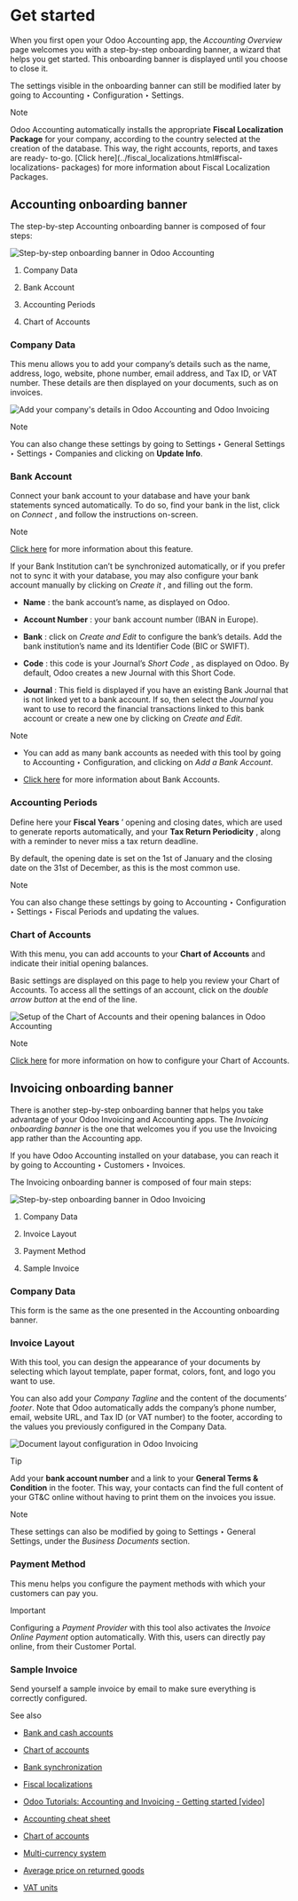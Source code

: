 # Get started

When you first open your Odoo Accounting app, the _Accounting Overview_ page
welcomes you with a step-by-step onboarding banner, a wizard that helps you
get started. This onboarding banner is displayed until you choose to close it.

The settings visible in the onboarding banner can still be modified later by
going to Accounting ‣ Configuration ‣ Settings.

Note

Odoo Accounting automatically installs the appropriate **Fiscal Localization
Package** for your company, according to the country selected at the creation
of the database. This way, the right accounts, reports, and taxes are ready-
to-go. [Click here](../fiscal_localizations.html#fiscal-localizations-
packages) for more information about Fiscal Localization Packages.

## Accounting onboarding banner

The step-by-step Accounting onboarding banner is composed of four steps:

![Step-by-step onboarding banner in Odoo
Accounting](../../../_images/setup_accounting_onboarding.png)

  1. Company Data

  2. Bank Account

  3. Accounting Periods

  4. Chart of Accounts

### Company Data

This menu allows you to add your company’s details such as the name, address,
logo, website, phone number, email address, and Tax ID, or VAT number. These
details are then displayed on your documents, such as on invoices.

![Add your company's details in Odoo Accounting and Odoo
Invoicing](../../../_images/setup_company.png)

Note

You can also change these settings by going to Settings ‣ General Settings ‣
Settings ‣ Companies and clicking on **Update Info**.

### Bank Account

Connect your bank account to your database and have your bank statements
synced automatically. To do so, find your bank in the list, click on _Connect_
, and follow the instructions on-screen.

Note

[Click here](bank/bank_synchronization.html) for more information about this
feature.

If your Bank Institution can’t be synchronized automatically, or if you prefer
not to sync it with your database, you may also configure your bank account
manually by clicking on _Create it_ , and filling out the form.

  * **Name** : the bank account’s name, as displayed on Odoo.

  * **Account Number** : your bank account number (IBAN in Europe).

  * **Bank** : click on _Create and Edit_ to configure the bank’s details. Add the bank institution’s name and its Identifier Code (BIC or SWIFT).

  * **Code** : this code is your Journal’s _Short Code_ , as displayed on Odoo. By default, Odoo creates a new Journal with this Short Code.

  * **Journal** : This field is displayed if you have an existing Bank Journal that is not linked yet to a bank account. If so, then select the _Journal_ you want to use to record the financial transactions linked to this bank account or create a new one by clicking on _Create and Edit_.

Note

  * You can add as many bank accounts as needed with this tool by going to Accounting ‣ Configuration, and clicking on _Add a Bank Account_.

  * [Click here](bank.html) for more information about Bank Accounts.

### Accounting Periods

Define here your **Fiscal Years** ’ opening and closing dates, which are used
to generate reports automatically, and your **Tax Return Periodicity** , along
with a reminder to never miss a tax return deadline.

By default, the opening date is set on the 1st of January and the closing date
on the 31st of December, as this is the most common use.

Note

You can also change these settings by going to Accounting ‣ Configuration ‣
Settings ‣ Fiscal Periods and updating the values.

### Chart of Accounts

With this menu, you can add accounts to your **Chart of Accounts** and
indicate their initial opening balances.

Basic settings are displayed on this page to help you review your Chart of
Accounts. To access all the settings of an account, click on the _double arrow
button_ at the end of the line.

![Setup of the Chart of Accounts and their opening balances in Odoo
Accounting](../../../_images/setup_chart_of_accounts.png)

Note

[Click here](get_started/chart_of_accounts.html) for more information on how
to configure your Chart of Accounts.

## Invoicing onboarding banner

There is another step-by-step onboarding banner that helps you take advantage
of your Odoo Invoicing and Accounting apps. The _Invoicing onboarding banner_
is the one that welcomes you if you use the Invoicing app rather than the
Accounting app.

If you have Odoo Accounting installed on your database, you can reach it by
going to Accounting ‣ Customers ‣ Invoices.

The Invoicing onboarding banner is composed of four main steps:

![Step-by-step onboarding banner in Odoo
Invoicing](../../../_images/setup_invoicing_onboarding.png)

  1. Company Data

  2. Invoice Layout

  3. Payment Method

  4. Sample Invoice

### Company Data

This form is the same as the one presented in the Accounting onboarding
banner.

### Invoice Layout

With this tool, you can design the appearance of your documents by selecting
which layout template, paper format, colors, font, and logo you want to use.

You can also add your _Company Tagline_ and the content of the documents’
_footer_. Note that Odoo automatically adds the company’s phone number, email,
website URL, and Tax ID (or VAT number) to the footer, according to the values
you previously configured in the Company Data.

![Document layout configuration in Odoo
Invoicing](../../../_images/setup_document_layout.png)

Tip

Add your **bank account number** and a link to your **General Terms &
Condition** in the footer. This way, your contacts can find the full content
of your GT&C online without having to print them on the invoices you issue.

Note

These settings can also be modified by going to Settings ‣ General Settings,
under the _Business Documents_ section.

### Payment Method

This menu helps you configure the payment methods with which your customers
can pay you.

Important

Configuring a _Payment Provider_ with this tool also activates the _Invoice
Online Payment_ option automatically. With this, users can directly pay
online, from their Customer Portal.

### Sample Invoice

Send yourself a sample invoice by email to make sure everything is correctly
configured.

See also

  * [Bank and cash accounts](bank.html)

  * [Chart of accounts](get_started/chart_of_accounts.html)

  * [Bank synchronization](bank/bank_synchronization.html)

  * [Fiscal localizations](../fiscal_localizations.html)

  * [Odoo Tutorials: Accounting and Invoicing - Getting started [video]](https://www.odoo.com/slides/slide/getting-started-1692)

  * [Accounting cheat sheet](get_started/cheat_sheet.html)
  * [Chart of accounts](get_started/chart_of_accounts.html)
  * [Multi-currency system](get_started/multi_currency.html)
  * [Average price on returned goods](get_started/avg_price_valuation.html)
  * [VAT units](get_started/vat_units.html)


